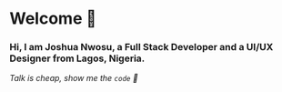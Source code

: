 # Welcome 👋

<!-- [![Header](https://github.com/ahmadchata/ahmadchata/blob/main/image/image.gif)](https://www.ahmadchata.me/) -->

### Hi, I am Joshua Nwosu, a Full Stack Developer and a UI/UX Designer from Lagos, Nigeria. 
_*Talk is cheap, show me the <code>code</code> 🔭*_

<!--
**joshnwosu/joshnwosu** is a ✨ _special_ ✨ repository because its `README.md` (this file) appears on your GitHub profile.

Here are some ideas to get you started:

- 🔭 I’m currently working on ...
- 🌱 I’m currently learning ...
- 👯 I’m looking to collaborate on ...
- 🤔 I’m looking for help with ...
- 💬 Ask me about ...
- 📫 How to reach me: ...
- 😄 Pronouns: ...
- ⚡ Fun fact: ...
-->
